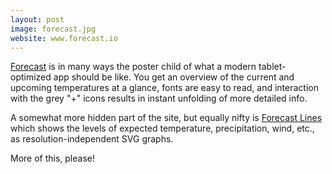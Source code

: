 ```yaml
---
layout: post
image: forecast.jpg
website: www.forecast.io
---
```

[Forecast](http://www.forecast.io/) is in many ways the poster child of what a modern tablet-optimized app should be like. You get an overview of the current and upcoming temperatures at a glance, fonts are easy to read, and interaction with the grey "+" icons results in instant unfolding of more detailed info.

A somewhat more hidden part of the site, but equally nifty is [Forecast Lines](http://www.forecast.io/lines) which shows the levels of expected temperature, precipitation, wind, etc., as resolution-independent SVG graphs. 

More of this, please! 